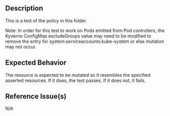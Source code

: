 ## Description

This is a test of the policy in this folder.

Note: In order for this test to work on Pods emitted from Pod controllers, the Kyverno ConfigMap excludeGroups value may need to be modified to remove the entry for system:serviceaccounts:kube-system or else mutation may not occur.

## Expected Behavior

The resource is expected to be mutated so it resembles the specified asserted resources. If it does, the test passes. If it does not, it fails.

## Reference Issue(s)

N/A